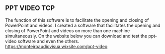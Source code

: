 ## PPT VIDEO TCP
The function of this software is to facilitate the opening and closing of PowerPoint and videos.
I created a software that facilitates the opening and closing of PowerPoint and videos on more than one machine simultaneously. On the website below you can download and test the ppt-video software and even the others.
https://monteiroaudiovisua.wixsite.com/ppt-video
